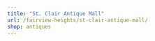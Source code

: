 ```yaml
---
title: "St. Clair Antique Mall"
url: /fairview-heights/st-clair-antique-mall/
shop: antiques
---
```

